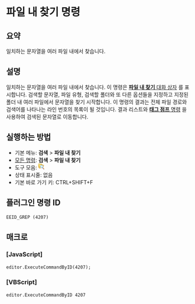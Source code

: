 # 파일 내 찾기 명령

## 요약

일치하는 문자열을 여러 파일 내에서 찾습니다.

## 설명

일치하는 문자열을 여러 파일 내에서 찾습니다. 이 명령은 [**파일 내 찾기** 대화 상자](../../dlg/find_in_files/index) 를 표시합니다. 검색할 문자열, 파일 유형, 검색할 폴더와 또 다른 옵션들을 지정하고 지정된 폴더 내 여러 파일에서 문자열을 찾기 시작합니다.
이 명령의 결과는 전체 파일 경로와 검색어를 나타나는 라인 번호의 목록이 될 것입니다.
결과 리스트와 [**태그 점프** 명령](../edit/tag_jump) 을 사용하여 검색된 문자열로 이동합니다.

## 실행하는 방법

- 기본 메뉴: **검색** \> **파일 내 찾기**
- [모든 명령](../tools/all_commands): **검색** \> **파일 내 찾기**
- 도구 모음: ![](../../images/grep.png)
- 상태 표시줄: 없음
- 기본 바로 가기 키: CTRL+SHIFT+F

## 플러그인 명령 ID

```
EEID_GREP (4207)
```

## 매크로

### \[JavaScript\]

```
editor.ExecuteCommandByID(4207);
```

### \[VBScript\]

```
editor.ExecuteCommandByID 4207
```
